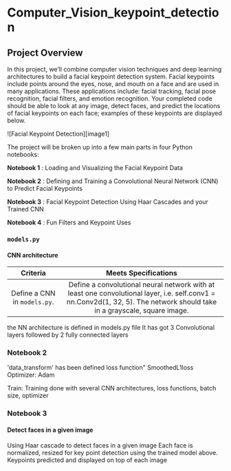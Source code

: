 # Computer_Vision_keypoint_detection

## Project Overview

In this project, we’ll combine computer vision techniques and deep learning architectures to build a facial keypoint detection system. Facial keypoints include points around the eyes, nose, and mouth on a face and are used in many applications. These applications include: facial tracking, facial pose recognition, facial filters, and emotion recognition. Your completed code should be able to look at any image, detect faces, and predict the locations of facial keypoints on each face; examples of these keypoints are displayed below.

![Facial Keypoint Detection][image1]

The project will be broken up into a few main parts in four Python notebooks:

__Notebook 1__ : Loading and Visualizing the Facial Keypoint Data

__Notebook 2__ : Defining and Training a Convolutional Neural Network (CNN) to Predict Facial Keypoints

__Notebook 3__ : Facial Keypoint Detection Using Haar Cascades and your Trained CNN

__Notebook 4__ : Fun Filters and Keypoint Uses

### `models.py`

#### CNN architecture
| Criteria       		|     Meets Specifications	        			            | 
|:---------------------:|:---------------------------------------------------------:| 
|  Define a CNN in `models.py`. |  Define a convolutional neural network with at least one convolutional layer, i.e. self.conv1 = nn.Conv2d(1, 32, 5). The network should take in a grayscale, square image. |

the NN architecture is defined in models.py file
It has got 3 Convolutional layers followed by 2 fully connected layers

### Notebook 2

'data_transform' has been defined
loss function" SmoothedL1loss
Optimizer: Adam 

Train:
Training done with several CNN architectures, loss functions, batch size, optimizer

### Notebook 3

#### Detect faces in a given image
Using Haar cascade to detect faces in a given image
Each face is normalized, resized for key point detection using the trained model above.
Keypoints predicted and displayed on top of each image

